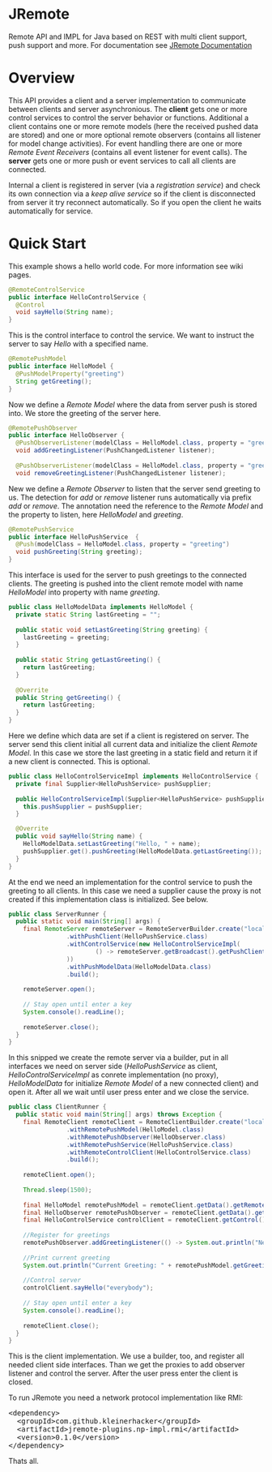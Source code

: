 # JRemote
Remote API and IMPL for Java based on REST with multi client support, push support and more. For documentation see [JRemote Documentation](https://github.com/KleinerHacker/jremote/releases/download/0.1.0/jremote.chm)

# Overview
This API provides a client and a server implementation to communicate between clients and server asynchronious. 
The __client__ gets one or more control services to control the server behavior or functions. Additional a client contains one or more 
remote models (here the received pushed data are stored) and one or more optional remote observers (contains all listener for model
change activities). For event handling there are one or more _Remote Event Receivers_ (contains all event listener for event calls). 
The __server__ gets one or more push or event services to call all clients are connected. 

Internal a client is registered in server (via a _registration service_) and check its own connection via a _keep alive service_ so 
if the client is disconnected from server it try reconnect automatically. So if you open the client he waits automatically for service.

# Quick Start
This example shows a hello world code. For more information see wiki pages.

```Java
@RemoteControlService
public interface HelloControlService {
  @Control
  void sayHello(String name);
}
```
This is the control interface to control the service. We want to instruct the server to say _Hello_ with a specified name.

```Java
@RemotePushModel
public interface HelloModel {
  @PushModelProperty("greeting")
  String getGreeting();
}
```
Now we define a _Remote Model_ where the data from server push is stored into. We store the greeting of the server here.

```Java
@RemotePushObserver
public interface HelloObserver {
  @PushObserverListener(modelClass = HelloModel.class, property = "greeting")
  void addGreetingListener(PushChangedListener listener);
  
  @PushObserverListener(modelClass = HelloModel.class, property = "greeting")
  void removeGreetingListener(PushChangedListener listener);
```
New we define a _Remote Observer_ to listen that the server send greeting to us. The detection for _add_ or _remove_ listener runs
automatically via prefix _add_ or _remove_. The annotation need the reference to the _Remote Model_ and the property to listen, here
_HelloModel_ and _greeting_.

```Java
@RemotePushService
public interface HelloPushService  {
  @Push(modelClass = HelloModel.class, property = "greeting")
  void pushGreeting(String greeting);
}
```
This interface is used for the server to push greetings to the connected clients. The greeting is pushed into the client remote model
with name _HelloModel_ into property with name _greeting_.

```Java
public class HelloModelData implements HelloModel {
  private static String lastGreeting = "";
  
  public static void setLastGreeting(String greeting) {
    lastGreeting = greeting;
  }
  
  public static String getLastGreeting() {
    return lastGreeting;
  }
  
  @Overrite 
  public String getGreeting() {
    return lastGreeting;
  }
}
```
Here we define which data are set if a client is registered on server. The server send this client initial all current data and initialize the client _Remote Model_. In this case we store the last greeting in a static field and return it if a new client is connected. This is optional.

```Java
public class HelloControlServiceImpl implements HelloControlService {
  private final Supplier<HelloPushService> pushSupplier;
  
  public HelloControlServiceImpl(Supplier<HelloPushService> pushSupplier) {
    this.pushSupplier = pushSupplier;
  }

  @Overrite
  public void sayHello(String name) {
    HelloModelData.setLastGreeting("Hello, " + name);
    pushSupplier.get().pushGreeting(HelloModelData.getLastGreeting());
  }
}
```
At the end we need an implementation for the control service to push the greeting to all clients. In this case we need a supplier cause the proxy is not created if this implementation class is initialized. See below.

```Java
public class ServerRunner {
  public static void main(String[] args) {
    final RemoteServer remoteServer = RemoteServerBuilder.create("localhost", 9998)
                .withPushClient(HelloPushService.class)
                .withControlService(new HelloControlServiceImpl(
                        () -> remoteServer.getBroadcast().getPushClient(HelloPushService.class)
                ))
                .withPushModelData(HelloModelData.class)
                .build();
    
    remoteServer.open();
    
    // Stay open until enter a key
    System.console().readLine();
    
    remoteServer.close();
  }
}
```
In this snipped we create the remote server via a builder, put in all interfaces we need on server side (_HelloPushService_ as client, _HelloControlServiceImpl_ as conrete implementation (no proxy), _HelloModelData_ for initialize _Remote Model_ of a new connected client) and open it. After all we wait until user press enter and we close the service.

```Java
public class ClientRunner {
  public static void main(String[] args) throws Exception {
    final RemoteClient remoteClient = RemoteClientBuilder.create("localhost", 9998, 9999)
                .withRemotePushModel(HelloModel.class)
                .withRemotePushObserver(HelloObserver.class)
                .withRemotePushService(HelloPushService.class)
                .withRemoteControlClient(HelloControlService.class)
                .build();
                
    remoteClient.open();
    
    Thread.sleep(1500);
    
    final HelloModel remotePushModel = remoteClient.getData().getRemotePushModel(HelloModel.class);
    final HelloObserver remotePushObserver = remoteClient.getData().getRemotePushObserver(HelloObserver.class);
    final HelloControlService controlClient = remoteClient.getControl().getControlClient(HelloControlService.class);
    
    //Register for greetings
    remotePushObserver.addGreetingListener(() -> System.out.println("New Greeting: " + remotePushModel.getGreeting()));
    
    //Print current greeting
    System.out.println("Current Greeting: " + remotePushModel.getGreeting());
    
    //Control server
    controlClient.sayHello("everybody");
    
    // Stay open until enter a key
    System.console().readLine();
    
    remoteClient.close();
  }
}
```
This is the client implementation. We use a builder, too, and register all needed client side interfaces. Than we get the proxies to add observer listener and control the server. After the user press enter the client is closed.

To run JRemote you need a network protocol implementation like RMI:

<pre>
&lt;dependency>
  &lt;groupId>com.github.kleinerhacker&lt;/groupId>
  &lt;artifactId>jremote-plugins.np-impl.rmi&lt;/artifactId>
  &lt;version>0.1.0&lt;/version>
&lt;/dependency>
</pre>

Thats all.
